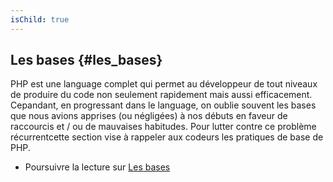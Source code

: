 ```yaml
---
isChild: true
---
```


## Les bases {#les_bases}

PHP est une language complet qui permet au développeur de tout niveaux de produire du code non seulement rapidement 
mais aussi efficacement. 
Cepandant, en progressant dans le language, on oublie souvent les bases que nous avions apprises (ou négligées) à nos 
débuts en faveur de raccourcis et / ou de mauvaises habitudes. Pour lutter contre ce problème récurrentcette section vise 
à rappeler aux codeurs les pratiques de base de PHP.

* Poursuivre la lecture sur [Les bases](pages/The-Basics.html)